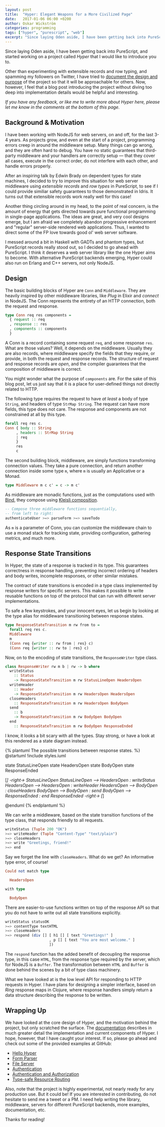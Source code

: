 ```yaml
---
layout: post
title:  "Hyper: Elegant Weapons for a More Civilized Page"
date:   2017-01-06 06:00 +0200
author: Oskar Wickström
categories: programming
tags: ["hyper", "purescript", "web"]
excerpt: "Since laying Oden aside, I have been getting back into PureScript, and started working on a project called Hyper that I would like to introduce you to."
---
```


Since laying Oden aside, I have been getting back into PureScript, and started
working on a project called *Hyper* that I would like to introduce you to.

Other than experimenting with extensible records and row typing, and spamming
my followers on Twitter, I have tried to [document the design and
purpose][documentation] of the project so that it will be approachable for
others. Now, however, I feel that a blog post introducing the project without
diving too deep into implementation details would be helpful and interesting.

*If you have any feedback, or like me to write more about Hyper here, please
let me know in the comments at the bottom of this page.*

## Background & Motivation

I have been working with NodeJS for web servers, on and off, for the last 3-4
years. As projects grow, and even at the start of a project, programming errors
creep in around the middleware setup. Many things can go wrong, and they are
often hard to debug. You have no static guarantees that third-party middleware
and your handlers are correctly setup &mdash; that they cover all cases,
execute in the correct order, do not interfere with each other, and handle
errors properly.

After an inspiring talk by Edwin Brady on dependent types for state machines,
I decided to try to improve this situation for web server middleware using
*extensible records* and *row types* in PureScript, to see if I could provide
similiar safety guarantees to those demonstrated in Idris. It turns out that
extensible records work really well for this case!

Another thing circling around in my head, to the point of real concern, is
the amount of energy that gets directed towards pure functional programming in
single-page applications. The ideas are great, and very cool designs emerge,
but I am afraid we completely abandon progressive enhancement and "regular"
server-side rendered web applications. Thus, I wanted to direct some of the
FP love towards good ol' web server software.

I messed around a bit in Haskell with GADTs and phantom types, but PureScript
records really stood out, so I decided to go ahead with PureScript. I think it
deserves a web server library like the one Hyper aims to become. With
alternative PureScript backends emerging, Hyper could also run on Erlang and
C++ servers, not only NodeJS.

## Design

The basic building blocks of Hyper are `Conn` and `Middleware`. They are
heavily inspired by other middleware libraries, like *Plug* in Elixir and
*connect* in NodeJS. The Conn represents the entirety of an HTTP connection, both
the request and response.

```haskell
type Conn req res components =
  { request :: req
  , response :: res
  , components :: components
  }
```

A Conn is a record containing some request `req`, and some response `res`. What
are those values? Well, it depends on the middleware. Usually they are also
records, where middleware specify the fields that they require, or provide, in
both the request and response records. The structure of request and response
records are *open*, and the compiler guarantees that the composition of
middleware is correct.

You might wonder what the purpose of `components` are. For the sake of this
blog post, let us just say that it is a place for user-defined things not
directly related to HTTP.

The following type requires the request to have *at least* a body of type
`String`, and headers of type `StrMap String`. The request can have more
fields, this type does not care. The response and components are not
constrained at all by this type.

```haskell
forall req res c.
Conn { body :: String
     , headers :: StrMap String
     | req
     }
     res
     c
```

The second building block, middleware, are simply functions transforming
connection values. They take a pure connection, and return another connection
inside some type `m`, where `m` is usually an Applicative or a Monad.

```haskell
type Middleware m c c' = c -> m c'
```

As middleware are monadic functions, just as the computations used with
[Bind][bind], they compose using [Kleisli composition][kleisli-composition].

```haskell
-- Compose three middleware functions sequentially,
-- from left to right:
authenticateUser >=> parseForm >=> saveTodo
```

As `m` is a parameter of Conn, you can customize the middleware chain to use
a monad stack for tracking state, providing configuration, gathering metrics,
and much more.

## Response State Transitions

In Hyper, the state of a response is tracked in its type. This guarantees
correctness in response handling, preventing incorrect ordering of headers
and body writes, incomplete responses, or other similar mistakes.

The contract of state transitions is encoded in a type class implemented by
response writers for specific servers. This makes it possible to write reusable
functions on top of the protocol that can run with different server
implementations.

To safe a few keystrokes, and your innocent eyes, let us begin by looking at
the type alias for middleware transitioning between response states.

```haskell
type ResponseStateTransition m rw from to =
  forall req res c.
  Middleware
  m
  (Conn req {writer :: rw from | res} c)
  (Conn req {writer :: rw to | res} c)
```

Now, on to the encoding of state transitions, the `ResponseWriter` type class.

```haskell
class ResponseWriter rw m b | rw -> b where
  writeStatus
    :: Status
    -> ResponseStateTransition m rw StatusLineOpen HeadersOpen
  writeHeader
    :: Header
    -> ResponseStateTransition m rw HeadersOpen HeadersOpen
  closeHeaders
    :: ResponseStateTransition m rw HeadersOpen BodyOpen
  send
    :: b
    -> ResponseStateTransition m rw BodyOpen BodyOpen
  end
    :: ResponseStateTransition m rw BodyOpen ResponseEnded
```

I know, it looks a bit scary with all the types. Stay strong, or have a look at
this rendered as a state diagram instead.

{% plantuml The possible transitions between response states. %}
@startuml
!include styles.iuml

state StatusLineOpen
state HeadersOpen
state BodyOpen
state ResponseEnded

[*] -right-> StatusLineOpen
StatusLineOpen --> HeadersOpen : writeStatus
HeadersOpen --> HeadersOpen : writeHeader
HeadersOpen --> BodyOpen : closeHeaders
BodyOpen --> BodyOpen : send
BodyOpen --> ResponseEnded : end
ResponseEnded -right-> [*]

@enduml
{% endplantuml %}

We can write a middleware, based on the state transition functions of the type
class, that responds friendly to all requests.

``` haskell
writeStatus (Tuple 200 "OK")
>=> writeHeader (Tuple "Content-Type" "text/plain")
>=> closeHeaders
>=> write "Greetings, friend!"
>=> end
```

Say we forget the line with `closeHeaders`. What do we get? An informative type
error, of course!

```haskell
Could not match type

  HeadersOpen

with type

  BodyOpen
```

There are easier-to-use functions written on top of the response API so that
you do not have to write out all state transitions explicitly.

``` haskell
writeStatus statusOK
>=> contentType textHTML
>=> closeHeaders
>=> respond (div [] [ h1 [] [ text "Greetings!" ]
                    , p [] [ text "You are most welcome." ]
                    ])
```

The `respond` function has the added benefit of decoupling the response type,
in this case `HTML`, from the response type required by the server, which
for NodeJS is a `Buffer`. The transformation between `HTML` and `Buffer` is
done behind the scenes by a bit of type class machinery.

What we have looked at is the low level API for responding to HTTP requests in
Hyper. I have plans for designing a simpler interface, based on *Ring* response
maps in Clojure, where response handlers simply return a data structure
describing the response to be written.

## Wrapping Up

We have looked at the core design of Hyper, and the motivation behind the
project, but only scratched the surface. The [documentation][documentation]
describes in much greater detail the implementation and current components of
Hyper. I hope, however, that I have caught your interest. If so, please go
ahead and check out some of the provided examples at GitHub:

* [Hello Hyper][hello-hyper]
* [Form Parser][form-parser]
* [File Server][file-server]
* [Authentication][authentication]
* [Authentication and Authorization][authentication-and-authorization]
* [Type-safe Resource Routing][routing]

Also, note that the project is highly experimental, not nearly ready for any
production use. But it could be! If you are interested in contributing, do not
hesitate to send me a tweet or a PM. I need help writing the library,
middleware, servers for different PureScript backends, more examples,
documentation, etc.

Thanks for reading!

[documentation]: https://owickstrom.github.io/hyper/
[bind]: https://pursuit.purescript.org/packages/purescript-prelude/2.1.0/docs/Control.Bind#v:(%3E=%3E)
[kleisli-composition]: https://pursuit.purescript.org/packages/purescript-prelude/2.1.0/docs/Control.Bind#v:(%3E=%3E)
[hello-hyper]: https://github.com/owickstrom/hyper/blob/master/examples/hello-hyper/Main.purs
[form-parser]: https://github.com/owickstrom/hyper/blob/master/examples/form-parser/Main.purs
[file-server]: https://github.com/owickstrom/hyper/blob/master/examples/file-server/Main.purs
[authentication]: https://github.com/owickstrom/hyper/blob/master/examples/authentication/Main.purs
[authentication-and-authorization]: https://github.com/owickstrom/hyper/blob/master/examples/authentication-and-authorization/Main.purs
[routing]: https://github.com/owickstrom/hyper/blob/master/examples/routing/Main.purs
